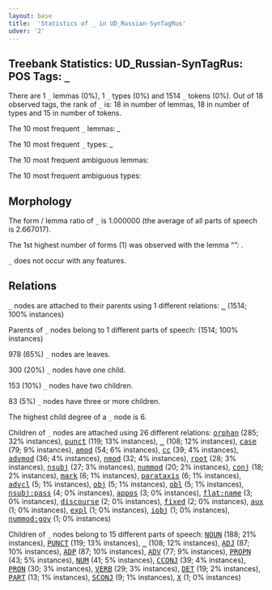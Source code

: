```yaml
---
layout: base
title:  'Statistics of _ in UD_Russian-SynTagRus'
udver: '2'
---
```


## Treebank Statistics: UD_Russian-SynTagRus: POS Tags: `_`

There are 1 `_` lemmas (0%), 1 `_` types (0%) and 1514 `_` tokens (0%).
Out of 18 observed tags, the rank of `_` is: 18 in number of lemmas, 18 in number of types and 15 in number of tokens.

The 10 most frequent `_` lemmas: <em>_</em>

The 10 most frequent `_` types:  <em>_</em>

The 10 most frequent ambiguous lemmas: 

The 10 most frequent ambiguous types:  



## Morphology

The form / lemma ratio of `_` is 1.000000 (the average of all parts of speech is 2.667017).

The 1st highest number of forms (1) was observed with the lemma “_”: <em>_</em>.

`_` does not occur with any features.


## Relations

`_` nodes are attached to their parents using 1 different relations: <tt><a href="ru_syntagrus-dep-_.html">_</a></tt> (1514; 100% instances)

Parents of `_` nodes belong to 1 different parts of speech:  (1514; 100% instances)

978 (65%) `_` nodes are leaves.

300 (20%) `_` nodes have one child.

153 (10%) `_` nodes have two children.

83 (5%) `_` nodes have three or more children.

The highest child degree of a `_` node is 6.

Children of `_` nodes are attached using 26 different relations: <tt><a href="ru_syntagrus-dep-orphan.html">orphan</a></tt> (285; 32% instances), <tt><a href="ru_syntagrus-dep-punct.html">punct</a></tt> (119; 13% instances), <tt><a href="ru_syntagrus-dep-_.html">_</a></tt> (108; 12% instances), <tt><a href="ru_syntagrus-dep-case.html">case</a></tt> (79; 9% instances), <tt><a href="ru_syntagrus-dep-amod.html">amod</a></tt> (54; 6% instances), <tt><a href="ru_syntagrus-dep-cc.html">cc</a></tt> (39; 4% instances), <tt><a href="ru_syntagrus-dep-advmod.html">advmod</a></tt> (36; 4% instances), <tt><a href="ru_syntagrus-dep-nmod.html">nmod</a></tt> (32; 4% instances), <tt><a href="ru_syntagrus-dep-root.html">root</a></tt> (28; 3% instances), <tt><a href="ru_syntagrus-dep-nsubj.html">nsubj</a></tt> (27; 3% instances), <tt><a href="ru_syntagrus-dep-nummod.html">nummod</a></tt> (20; 2% instances), <tt><a href="ru_syntagrus-dep-conj.html">conj</a></tt> (18; 2% instances), <tt><a href="ru_syntagrus-dep-mark.html">mark</a></tt> (6; 1% instances), <tt><a href="ru_syntagrus-dep-parataxis.html">parataxis</a></tt> (6; 1% instances), <tt><a href="ru_syntagrus-dep-advcl.html">advcl</a></tt> (5; 1% instances), <tt><a href="ru_syntagrus-dep-obj.html">obj</a></tt> (5; 1% instances), <tt><a href="ru_syntagrus-dep-obl.html">obl</a></tt> (5; 1% instances), <tt><a href="ru_syntagrus-dep-nsubj-pass.html">nsubj:pass</a></tt> (4; 0% instances), <tt><a href="ru_syntagrus-dep-appos.html">appos</a></tt> (3; 0% instances), <tt><a href="ru_syntagrus-dep-flat-name.html">flat:name</a></tt> (3; 0% instances), <tt><a href="ru_syntagrus-dep-discourse.html">discourse</a></tt> (2; 0% instances), <tt><a href="ru_syntagrus-dep-fixed.html">fixed</a></tt> (2; 0% instances), <tt><a href="ru_syntagrus-dep-aux.html">aux</a></tt> (1; 0% instances), <tt><a href="ru_syntagrus-dep-expl.html">expl</a></tt> (1; 0% instances), <tt><a href="ru_syntagrus-dep-iobj.html">iobj</a></tt> (1; 0% instances), <tt><a href="ru_syntagrus-dep-nummod-gov.html">nummod:gov</a></tt> (1; 0% instances)

Children of `_` nodes belong to 15 different parts of speech: <tt><a href="ru_syntagrus-pos-NOUN.html">NOUN</a></tt> (188; 21% instances), <tt><a href="ru_syntagrus-pos-PUNCT.html">PUNCT</a></tt> (119; 13% instances), <tt><a href="ru_syntagrus-dep-_.html">_</a></tt> (108; 12% instances), <tt><a href="ru_syntagrus-pos-ADJ.html">ADJ</a></tt> (87; 10% instances), <tt><a href="ru_syntagrus-pos-ADP.html">ADP</a></tt> (87; 10% instances), <tt><a href="ru_syntagrus-pos-ADV.html">ADV</a></tt> (77; 9% instances), <tt><a href="ru_syntagrus-pos-PROPN.html">PROPN</a></tt> (43; 5% instances), <tt><a href="ru_syntagrus-pos-NUM.html">NUM</a></tt> (41; 5% instances), <tt><a href="ru_syntagrus-pos-CCONJ.html">CCONJ</a></tt> (39; 4% instances), <tt><a href="ru_syntagrus-pos-PRON.html">PRON</a></tt> (30; 3% instances), <tt><a href="ru_syntagrus-pos-VERB.html">VERB</a></tt> (29; 3% instances), <tt><a href="ru_syntagrus-pos-DET.html">DET</a></tt> (19; 2% instances), <tt><a href="ru_syntagrus-pos-PART.html">PART</a></tt> (13; 1% instances), <tt><a href="ru_syntagrus-pos-SCONJ.html">SCONJ</a></tt> (9; 1% instances), <tt><a href="ru_syntagrus-pos-X.html">X</a></tt> (1; 0% instances)

